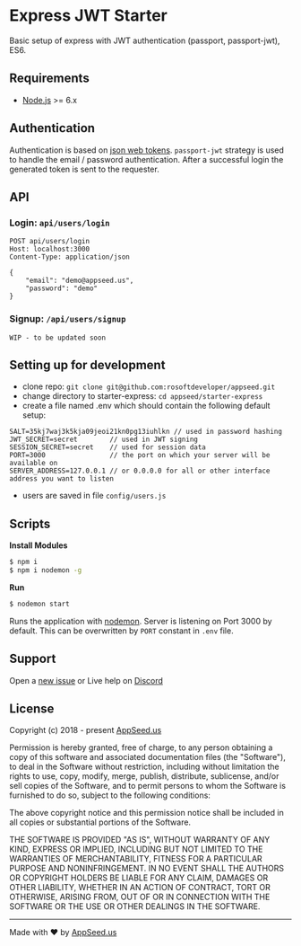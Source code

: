 
Express JWT Starter
====
Basic setup of express with JWT authentication (passport, passport-jwt), ES6.




## Requirements
- [Node.js]("https://nodejs.org/") >= 6.x

## Authentication
Authentication is based on [json web tokens]("https://jwt.io"). `passport-jwt` strategy is used to handle the email / password authentication.
After a successful login the generated token is sent to the requester. 

## API
### Login: `api/users/login`
```
POST api/users/login
Host: localhost:3000
Content-Type: application/json

{
    "email": "demo@appseed.us",
    "password": "demo"
}
```

### Signup: `/api/users/signup`
```
WIP - to be updated soon
```

## Setting up for development
* clone repo: `git clone git@github.com:rosoftdeveloper/appseed.git` 
* change directory to starter-express: `cd appseed/starter-express`
* create a file named .env which should contain the following default setup:
```
SALT=35kj7waj3k5kja09jeoi21kn0pg13iuhlkn // used in password hashing
JWT_SECRET=secret        // used in JWT signing
SESSION_SECRET=secret    // used for session data
PORT=3000                // the port on which your server will be available on
SERVER_ADDRESS=127.0.0.1 // or 0.0.0.0 for all or other interface address you want to listen
```
* users are saved in file `config/users.js`

## Scripts
**Install Modules**
```bash
$ npm i
$ npm i nodemon -g 
```

**Run**
```bash
$ nodemon start 
```
Runs the application with [nodemon]("https://nodemon.io/"). Server is listening on Port 3000 by default. This can be overwritten by `PORT` constant in `.env` file. 

## Support
Open a [new issue](https://github.com/rosoftdeveloper/appseed/issues/new) or Live help on [Discord](https://discord.gg/fZC6hup)

## License

Copyright (c) 2018 - present [AppSeed.us](https://www.appseed.us/?ref=github) 

Permission is hereby granted, free of charge, to any person obtaining a copy of this software and associated documentation files (the "Software"), to deal in the Software without restriction, including without limitation the rights to use, copy, modify, merge, publish, distribute, sublicense, and/or sell copies of the Software, and to permit persons to whom the Software is furnished to do so, subject to the following conditions:

The above copyright notice and this permission notice shall be included in all copies or substantial portions of the Software.

THE SOFTWARE IS PROVIDED "AS IS", WITHOUT WARRANTY OF ANY KIND, EXPRESS OR IMPLIED, INCLUDING BUT NOT LIMITED TO THE WARRANTIES OF MERCHANTABILITY, FITNESS FOR A PARTICULAR PURPOSE AND NONINFRINGEMENT. IN NO EVENT SHALL THE AUTHORS OR COPYRIGHT HOLDERS BE LIABLE FOR ANY CLAIM, DAMAGES OR OTHER LIABILITY, WHETHER IN AN ACTION OF CONTRACT, TORT OR OTHERWISE, ARISING FROM, OUT OF OR IN CONNECTION WITH THE SOFTWARE OR THE USE OR OTHER DEALINGS IN THE SOFTWARE.

---
Made with ♥ by [AppSeed.us]("https://appseed.us")
